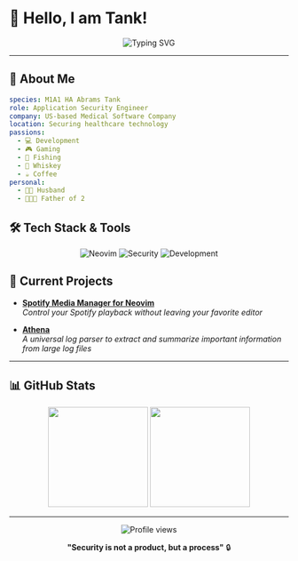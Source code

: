 # 👋 Hello, I am Tank!

<div align="center">
  <img src="https://readme-typing-svg.herokuapp.com?font=Fira+Code&weight=500&size=24&pause=w000&color=5EFF6C&center=true&vCenter=true&width=435&lines=Application+Security+Engineer;Neovim+Enthusiast;Code+%2B+Whiskey+%3D+%E2%9D%A4%EF%B8%8F" alt="Typing SVG" />
</div>

---

## 🚀 About Me

```yaml
species: M1A1 HA Abrams Tank
role: Application Security Engineer
company: US-based Medical Software Company
location: Securing healthcare technology
passions:
  - 💻 Development
  - 🎮 Gaming  
  - 🎣 Fishing
  - 🥃 Whiskey
  - ☕ Coffee
personal:
  - 👨‍💼 Husband
  - 👨‍👧‍👦 Father of 2
```

## 🛠️ Tech Stack & Tools

<div align="center">

![Neovim](https://img.shields.io/badge/NeoVim-%2357A143.svg?&style=for-the-badge&logo=neovim&logoColor=white)
![Security](https://img.shields.io/badge/Security-FF6B6B?style=for-the-badge&logo=shield&logoColor=white)
![Development](https://img.shields.io/badge/Development-4ECDC4?style=for-the-badge&logo=code&logoColor=white)

</div>

## 🎯 Current Projects

- **[Spotify Media Manager for Neovim](https://github.com/iamt4nk/smm.nvim)**  
*Control your Spotify playback without leaving your favorite editor*

- **[Athena](https://github.com/iamt4nk/athena)**  
*A universal log parser to extract and summarize important information from large log files*

---

## 📊 GitHub Stats

<div align="center">
  <img height="180em" src="https://github-readme-stats.vercel.app/api?username=iamt4nk&theme=shadow_green&include_all_commits=true&count_private=true"/>
  <img height="180em" src="https://github-readme-stats.vercel.app/api/top-langs/?username=iamt4nk&layout=compact&langs_count=8&theme=shadow_green"/>
</div>

---

<div align="center">
  <img src="https://komarev.com/ghpvc/?username=iamt4nk&color=5EFF6C&style=flat-square&label=Profile+Views" alt="Profile views" />
  
**"Security is not a product, but a process"** 🔒

</div>
